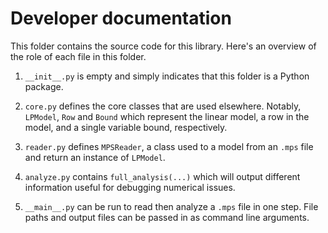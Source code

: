 # Developer documentation

This folder contains the source code for this library. 
Here's an overview of the role of each file in this folder.

1. `__init__.py` is empty and simply indicates that this folder
is a Python package.
   
2. `core.py` defines the core classes that are used elsewhere.
Notably, `LPModel`, `Row` and `Bound` which represent the
   linear model, a row in the model, and a single variable bound,
   respectively.
   
3. `reader.py` defines `MPSReader`, a class used to a model
   from an `.mps` file and return an instance of `LPModel`.
   
4. `analyze.py` contains `full_analysis(...)` which will output
different information useful for debugging numerical issues.
   
5. `__main__.py` can be run to read then analyze a `.mps` file in
one step. File paths and output files can be passed in as command
   line arguments.